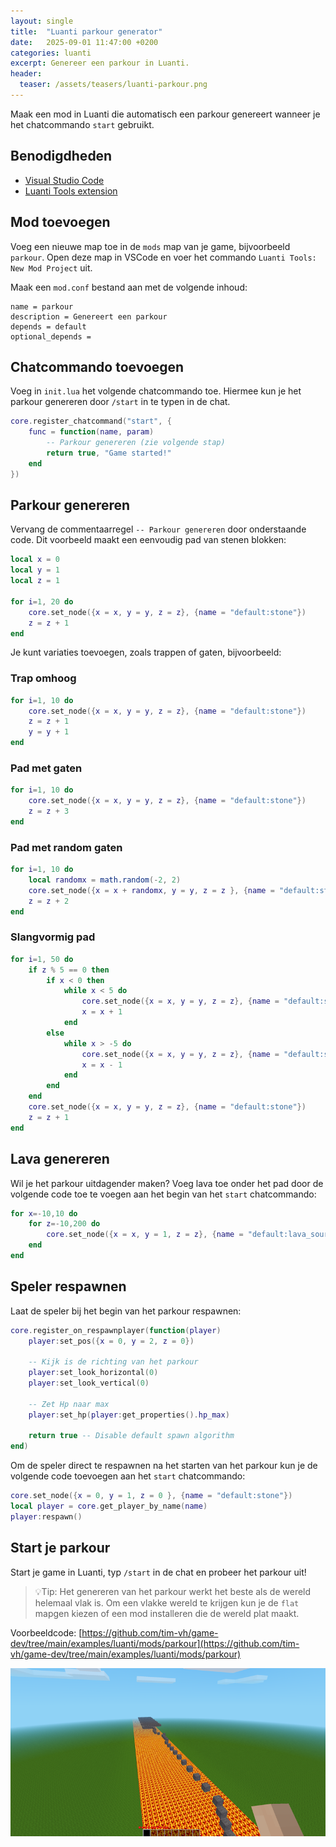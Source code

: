 ```yaml
---
layout: single
title:  "Luanti parkour generator"
date:   2025-09-01 11:47:00 +0200
categories: luanti
excerpt: Genereer een parkour in Luanti.
header:
  teaser: /assets/teasers/luanti-parkour.png
---
```


Maak een mod in Luanti die automatisch een parkour genereert wanneer je het chatcommando `start` gebruikt.

## Benodigdheden

-   [Visual Studio Code](https://code.visualstudio.com/)
-   [Luanti Tools extension](https://marketplace.visualstudio.com/items/?itemName=GreenXenith.minetest-tools)

## Mod toevoegen

Voeg een nieuwe map toe in de `mods` map van je game, bijvoorbeeld `parkour`. Open deze map in VSCode en voer het commando `Luanti Tools: New Mod Project` uit.

Maak een `mod.conf` bestand aan met de volgende inhoud:

```
name = parkour
description = Genereert een parkour
depends = default
optional_depends =
```

## Chatcommando toevoegen

Voeg in `init.lua` het volgende chatcommando toe. Hiermee kun je het parkour genereren door `/start` in te typen in de chat.

```lua
core.register_chatcommand("start", {
    func = function(name, param)
        -- Parkour genereren (zie volgende stap)
        return true, "Game started!"
    end
})
```

## Parkour genereren

Vervang de commentaarregel `-- Parkour genereren` door onderstaande code. Dit voorbeeld maakt een eenvoudig pad van stenen blokken:

```lua
local x = 0
local y = 1
local z = 1

for i=1, 20 do
    core.set_node({x = x, y = y, z = z}, {name = "default:stone"})
    z = z + 1
end
```

Je kunt variaties toevoegen, zoals trappen of gaten, bijvoorbeeld:

### Trap omhoog
```lua
for i=1, 10 do
    core.set_node({x = x, y = y, z = z}, {name = "default:stone"})
    z = z + 1
    y = y + 1
end
```

### Pad met gaten
```lua
for i=1, 10 do
    core.set_node({x = x, y = y, z = z}, {name = "default:stone"})
    z = z + 3
end
```

### Pad met random gaten
```lua
for i=1, 10 do
    local randomx = math.random(-2, 2)
    core.set_node({x = x + randomx, y = y, z = z }, {name = "default:stone"})
    z = z + 2
end
```

### Slangvormig pad
```lua
for i=1, 50 do
    if z % 5 == 0 then
        if x < 0 then
            while x < 5 do
                core.set_node({x = x, y = y, z = z}, {name = "default:stone"})
                x = x + 1
            end
        else
            while x > -5 do
                core.set_node({x = x, y = y, z = z}, {name = "default:stone"})
                x = x - 1
            end
        end
    end
    core.set_node({x = x, y = y, z = z}, {name = "default:stone"})
    z = z + 1
end
```

## Lava genereren

Wil je het parkour uitdagender maken? Voeg lava toe onder het pad door de volgende code toe te voegen aan het begin van het `start` chatcommando:

```lua
for x=-10,10 do
    for z=-10,200 do
        core.set_node({x = x, y = 1, z = z}, {name = "default:lava_source"})
    end
end
```

## Speler respawnen

Laat de speler bij het begin van het parkour respawnen:

```lua
core.register_on_respawnplayer(function(player)
    player:set_pos({x = 0, y = 2, z = 0})

    -- Kijk is de richting van het parkour
    player:set_look_horizontal(0)
    player:set_look_vertical(0)

    -- Zet Hp naar max
    player:set_hp(player:get_properties().hp_max)
    
    return true -- Disable default spawn algorithm
end)
```

Om de speler direct te respawnen na het starten van het parkour kun je de volgende code toevoegen aan het `start` chatcommando:

```lua
core.set_node({x = 0, y = 1, z = 0 }, {name = "default:stone"})
local player = core.get_player_by_name(name)
player:respawn()
```

## Start je parkour

Start je game in Luanti, typ `/start` in de chat en probeer het parkour uit!

> 💡Tip: Het genereren van het parkour werkt het beste als de wereld helemaal vlak is. Om een vlakke wereld te krijgen kun je  de `flat` mapgen kiezen of een mod installeren die de wereld plat maakt.

Voorbeeldcode: [https://github.com/tim-vh/game-dev/tree/main/examples/luanti/mods/parkour](https://github.com/tim-vh/game-dev/tree/main/examples/luanti/mods/parkour)

![Luanti parkour](/assets/images/luanti/luanti-parkour.png)